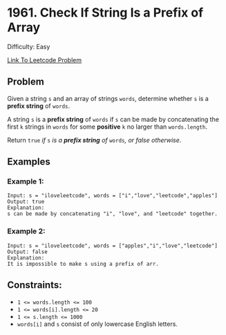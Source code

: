 # 1961. Check If String Is a Prefix of Array
Difficulty: Easy

[Link To Leetcode Problem](https://leetcode.com/problems/check-if-string-is-a-prefix-of-array/)

## Problem
Given a string `s` and an array of strings `words`, determine whether `s` is a **prefix string** of `words`.

A string `s` is a **prefix string** of `words` if `s` can be made by concatenating the first `k` strings in `words` for some **positive** `k` no larger than `words.length`.

Return `true` *if* `s` *is a **prefix string** of* `words`*, or false otherwise*.

## Examples
### Example 1:
```
Input: s = "iloveleetcode", words = ["i","love","leetcode","apples"]
Output: true
Explanation:
s can be made by concatenating "i", "love", and "leetcode" together.
```
### Example 2:
```
Input: s = "iloveleetcode", words = ["apples","i","love","leetcode"]
Output: false
Explanation:
It is impossible to make s using a prefix of arr.
```

## Constraints:
- `1 <= words.length <= 100`
- `1 <= words[i].length <= 20`
- `1 <= s.length <= 1000`
- `words[i]` and `s` consist of only lowercase English letters.
